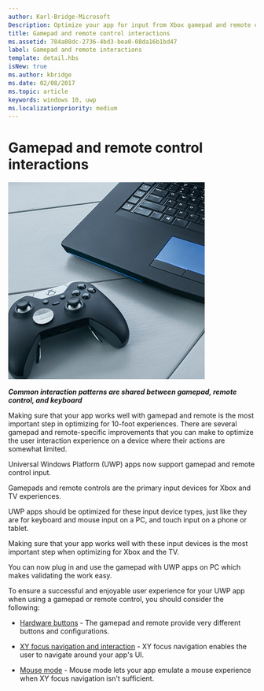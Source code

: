 ```yaml
---
author: Karl-Bridge-Microsoft
Description: Optimize your app for input from Xbox gamepad and remote control.
title: Gamepad and remote control interactions
ms.assetid: 784a08dc-2736-4bd3-bea0-08da16b1bd47
label: Gamepad and remote interactions
template: detail.hbs
isNew: true
ms.author: kbridge
ms.date: 02/08/2017
ms.topic: article
keywords: windows 10, uwp
ms.localizationpriority: medium
---
```

# Gamepad and remote control interactions

![keyboard and gamepad image](images/keyboard/keyboard-gamepad.jpg)

***Common interaction patterns are shared between gamepad, remote control, and keyboard***

Making sure that your app works well with gamepad and remote is the most important step in optimizing for 10-foot experiences. There are several gamepad and remote-specific improvements that you can make to optimize the user interaction experience on a device where their actions are somewhat limited.

Universal Windows Platform (UWP) apps now support gamepad and remote control input. 

Gamepads and remote controls are the primary input devices for Xbox and TV experiences. 

UWP apps should be optimized for these input device types, just like they are for keyboard and mouse input on a PC, and touch input on a phone or tablet. 

Making sure that your app works well with these input devices is the most important step when optimizing for Xbox and the TV.

You can now plug in and use the gamepad with UWP apps on PC which makes validating the work easy.

To ensure a successful and enjoyable user experience for your UWP app when using a gamepad or remote control, you should consider the following:

* [Hardware buttons](../devices/designing-for-tv.md#hardware-buttons) - The gamepad and remote provide very different buttons and configurations.

* [XY focus navigation and interaction](../devices/designing-for-tv.md#xy-focus-navigation-and-interaction) - XY focus navigation enables the user to navigate around your app's UI.

* [Mouse mode](../devices/designing-for-tv.md#mouse-mode) - Mouse mode lets your app emulate a mouse experience when XY focus navigation isn't sufficient.
